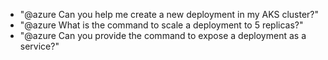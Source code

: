 - "@azure Can you help me create a new deployment in my AKS cluster?"
- "@azure What is the command to scale a deployment to 5 replicas?"
- "@azure Can you provide the command to expose a deployment as a service?"